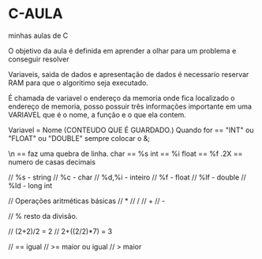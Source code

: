 # C-AULA

minhas aulas de C

O objetivo da aula é definida em aprender a olhar para um problema e conseguir resolver

Variaveis, saida de dados e apresentação de dados é necessario reservar RAM para que o algoritimo seja executado.

É chamada de variavel o endereço da memoria onde fica localizado o endereço de memoria, posso possuir três informações importante em uma VARIAVEL que é o nome, a função e o que ela contem.

Variavel = Nome (CONTEUDO QUE É GUARDADO.)
Quando for == "INT" ou "FLOAT" ou "DOUBLE" sempre colocar o &;

\n == faz uma quebra de linha.
char == %s
int == %i
float == %f
.2X == numero de casas decimais


// %s - string
// %c - char
// %d,%i - inteiro
// %f - float
// %lf - double
// %ld - long int

// Operações aritméticas básicas
// * 
// / 
// +
// -

// %  resto da divisão.

// (2+2)/2 = 2
// 2+((2/2)*7) = 3

// ==   igual
// >=   maior ou igual
// >   maior
